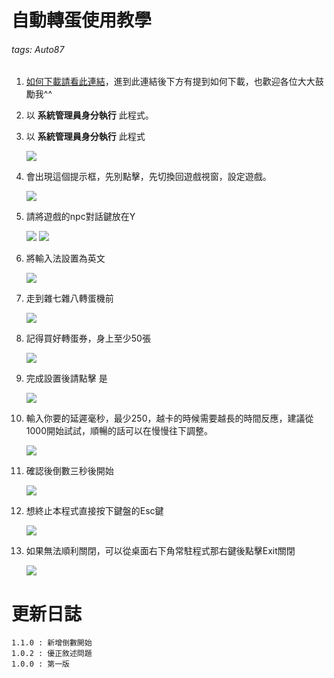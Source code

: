 # 自動轉蛋使用教學
###### tags: Auto87

1. [如何下載請看此連結](https://github.com/WeiBoHaung/Auto87)，進到此連結後下方有提到如何下載，也歡迎各位大大鼓勵我^^

3. 以 **系統管理員身分執行** 此程式。

1. 以 **系統管理員身分執行** 此程式

    ![](https://i.imgur.com/oPHlHHw.png)
2. 會出現這個提示框，先別點擊，先切換回遊戲視窗，設定遊戲。

    ![](https://i.imgur.com/TQJY9jW.png)

4. 請將遊戲的npc對話鍵放在Y

    ![](https://i.imgur.com/aen070i.png)
    ![](https://i.imgur.com/86cnQtW.png)
3. 將輸入法設置為英文

    ![](https://i.imgur.com/uK7cZE5.png)
5. 走到雜七雜八轉蛋機前

    ![](https://i.imgur.com/Zh3RPa8.png)

7. 記得買好轉蛋券，身上至少50張

    ![](https://i.imgur.com/5j7dqzP.png)

9. 完成設置後請點擊 是

    ![](https://i.imgur.com/IGxg3yU.png)
    
10. 輸入你要的延遲毫秒，最少250，越卡的時候需要越長的時間反應，建議從1000開始試試，順暢的話可以在慢慢往下調整。

    ![](https://i.imgur.com/IT2T4sW.png)
    
1. 確認後倒數三秒後開始

    ![](https://i.imgur.com/Cf5gDLD.png)
    
11. 想終止本程式直接按下鍵盤的Esc鍵

    ![](https://i.imgur.com/j3ApUlI.png)

13. 如果無法順利關閉，可以從桌面右下角常駐程式那右鍵後點擊Exit關閉

    ![](https://i.imgur.com/i40Rote.png)

# 更新日誌
```
1.1.0 : 新增倒數開始
1.0.2 : 優正敘述問題
1.0.0 : 第一版
```